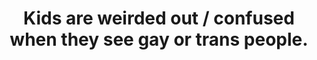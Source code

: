 ---
layout: myth
type: Myth
title: Kids are weirded out / confused when they see gay or trans people.
short: It’s almost always the parents that are. Children are typically nonchalant upon learning / seeing that someone is gay or trans—unless they’ve been told before that there’s something wrong with&nbsp;it.
tags: kids
order: 7
---